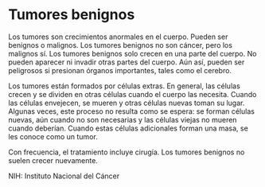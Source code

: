 Tumores benignos
================


Los tumores son crecimientos anormales en el cuerpo. Pueden ser benignos o malignos. Los tumores benignos no son cáncer, pero los malignos sí. Los tumores benignos solo crecen en una parte del cuerpo. No pueden aparecer ni invadir otras partes del cuerpo. Aún así, pueden ser peligrosos si presionan órganos importantes, tales como el cerebro. 


Los tumores están formados por células extras. En general, las células crecen y se dividen en otras células cuando el cuerpo las necesita. Cuando las células envejecen, se mueren y otras células nuevas toman su lugar. Algunas veces, este proceso no resulta como se espera: se forman células nuevas, aún cuando no son necesarias y las células viejas no mueren cuando deberían. Cuando estas células adicionales forman una masa, se les conoce como un tumor. 


Con frecuencia, el tratamiento incluye cirugía. Los tumores benignos no suelen crecer nuevamente.


NIH: Instituto Nacional del Cáncer 

